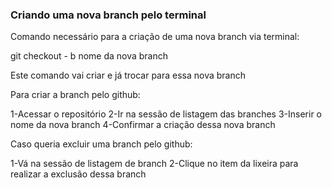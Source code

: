 ### Criando uma nova branch pelo terminal

Comando necessário para a criação de uma nova branch via terminal:

git checkout - b nome da nova branch

Este comando vai criar e já trocar para essa nova branch

Para criar a branch pelo github:

1-Acessar o repositório
2-Ir na sessão de listagem das branches
3-Inserir o nome da nova branch
4-Confirmar a criação dessa nova branch



Caso queria excluir uma branch pelo github:

1-Vá na sessão de listagem de branch
2-Clique no item da lixeira para realizar a exclusão dessa branch
